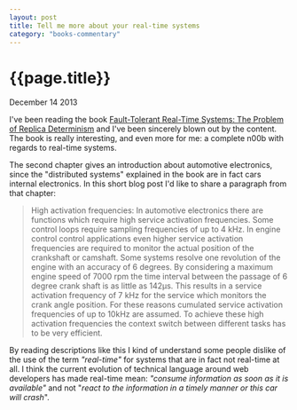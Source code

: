 ```yaml
---
layout: post
title: Tell me more about your real-time systems
category: "books-commentary"
---
```


# {{page.title}} #

<span class="meta">December 14 2013</span>

I've been reading the book [Fault-Tolerant Real-Time Systems: The Problem of Replica Determinism](http://www.amazon.com/Fault-Tolerant-Real-Time-Systems-Determinism-International/dp/1475770286/) and I've been sincerely blown out by the content. The book is really interesting, and even more for me: a complete n00b with regards to real-time systems. 

The second chapter gives an introduction about automotive electronics, since the "distributed systems" explained in the book are in fact cars internal electronics. In this short blog post I'd like to share a paragraph from that chapter:

>High activation frequencies: In automotive electronics there are functions which require high service activation frequencies. Some control loops require sampling frequencies of up to 4 kHz. In engine control control applications even higher service activation frequencies are required to monitor the actual position of the crankshaft or camshaft. Some systems resolve one revolution of the engine with an accuracy of 6 degrees. By considering a maximum engine speed of 7000 rpm the time interval between the passage of 6 degree crank  shaft is as little as 142µs. This results in a service activation frequency of 7 kHz for the service which monitors the crank angle position. For these reasons cumulated service activation frequencies of up to 10kHz are assumed. To achieve these high activation frequencies the context switch between different tasks has to be very efficient.

By reading descriptions like this I kind of understand some people dislike of the use of the term _"real-time"_ for systems that are in fact not real-time at all. I think the current evolution of technical language around web developers has made real-time mean: _"consume information as soon as it is available"_ and not "_react to the information in a timely manner or this car will crash_".